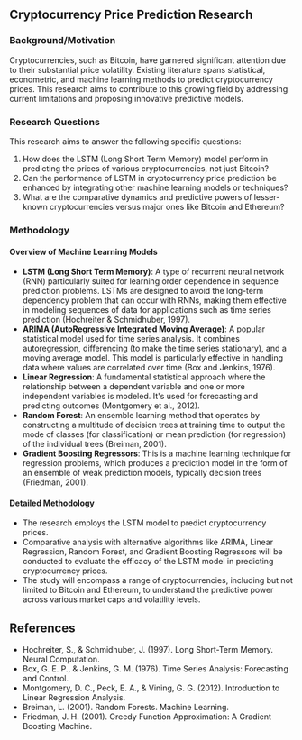 ## Cryptocurrency Price Prediction Research

### Background/Motivation
Cryptocurrencies, such as Bitcoin, have garnered significant attention due to their substantial price volatility. Existing literature spans statistical, econometric, and machine learning methods to predict cryptocurrency prices. This research aims to contribute to this growing field by addressing current limitations and proposing innovative predictive models.

### Research Questions
This research aims to answer the following specific questions:
1. How does the LSTM (Long Short Term Memory) model perform in predicting the prices of various cryptocurrencies, not just Bitcoin?
2. Can the performance of LSTM in cryptocurrency price prediction be enhanced by integrating other machine learning models or techniques?
3. What are the comparative dynamics and predictive powers of lesser-known cryptocurrencies versus major ones like Bitcoin and Ethereum?

### Methodology

#### Overview of Machine Learning Models
- **LSTM (Long Short Term Memory)**: A type of recurrent neural network (RNN) particularly suited for learning order dependence in sequence prediction problems. LSTMs are designed to avoid the long-term dependency problem that can occur with RNNs, making them effective in modeling sequences of data for applications such as time series prediction (Hochreiter & Schmidhuber, 1997).
- **ARIMA (AutoRegressive Integrated Moving Average)**: A popular statistical model used for time series analysis. It combines autoregression, differencing (to make the time series stationary), and a moving average model. This model is particularly effective in handling data where values are correlated over time (Box and Jenkins, 1976).
- **Linear Regression**: A fundamental statistical approach where the relationship between a dependent variable and one or more independent variables is modeled. It's used for forecasting and predicting outcomes (Montgomery et al., 2012).
- **Random Forest**: An ensemble learning method that operates by constructing a multitude of decision trees at training time to output the mode of classes (for classification) or mean prediction (for regression) of the individual trees (Breiman, 2001).
- **Gradient Boosting Regressors**: This is a machine learning technique for regression problems, which produces a prediction model in the form of an ensemble of weak prediction models, typically decision trees (Friedman, 2001).

#### Detailed Methodology
- The research employs the LSTM model to predict cryptocurrency prices.
- Comparative analysis with alternative algorithms like ARIMA, Linear Regression, Random Forest, and Gradient Boosting Regressors will be conducted to evaluate the efficacy of the LSTM model in predicting cryptocurrency prices.
- The study will encompass a range of cryptocurrencies, including but not limited to Bitcoin and Ethereum, to understand the predictive power across various market caps and volatility levels.

## References
- Hochreiter, S., & Schmidhuber, J. (1997). Long Short-Term Memory. Neural Computation.
- Box, G. E. P., & Jenkins, G. M. (1976). Time Series Analysis: Forecasting and Control.
- Montgomery, D. C., Peck, E. A., & Vining, G. G. (2012). Introduction to Linear Regression Analysis.
- Breiman, L. (2001). Random Forests. Machine Learning.
- Friedman, J. H. (2001). Greedy Function Approximation: A Gradient Boosting Machine.

